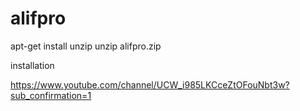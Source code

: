# alifpro

apt-get install unzip
unzip alifpro.zip

installation


https://www.youtube.com/channel/UCW_i985LKCceZtOFouNbt3w?sub_confirmation=1

